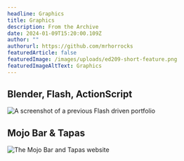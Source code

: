 ```yaml
---
headline: Graphics
title: Graphics
description: From the Archive
date: 2024-01-09T15:20:00.109Z
author: ""
authorurl: https://github.com/mrhorrocks
featuredArticle: false
featuredImage: /images/uploads/ed209-short-feature.png
featuredImageAltText: Graphics
---
```


## Blender, Flash, ActionScript

![A screenshot of a previous Flash driven portfolio](/images/uploads/portfolio-2008.jpg "A screenshot of a previous Flash driven portfolio")

## Mojo Bar & Tapas

![The Mojo Bar and Tapas website](/images/uploads/bigmojo.png "Mojo Bar and Tapas website")
